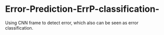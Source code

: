 # Error-Prediction-ErrP-classification-
Using CNN frame to detect error, which also can be seen as error classification.
